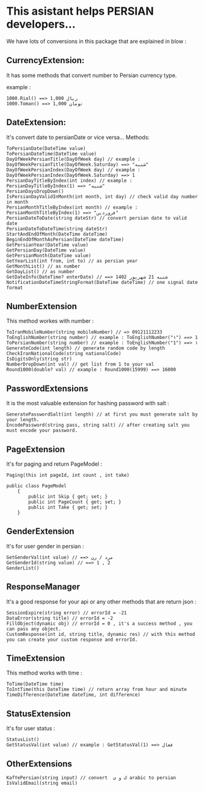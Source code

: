 ﻿# This asistant helps PERSIAN developers...

We have lots of conversions in this package that are explained in blow : 

## CurrencyExtension: 
It has some methods that convert number to Persian currency type.

example : 
```
1000.Rial() ==> 1,000 ریال
1000.Toman() ==> 1,000 تومان
```

## DateExtension: 
It's convert date to persianDate or vice versa...
Methods:
```
ToPersianDate(DateTime value) 
ToPersianDateTime(DateTime value)
DayOfWeekPersianTitle(DayOfWeek day) // example : DayOfWeekPersianTitle(DayOfWeek.Saturday) ==> "شنبه"
DayOfWeekPersianIndex(DayOfWeek day) // example : DayOfWeekPersianIndex(DayOfWeek.Saturday) ==> 1
PersianDayTitleByIndex(int index) // example : PersianDayTitleByIndex(1) ==> "شنبه"
PersianDaysDropDown()
IsPersianDayValidInMonth(int month, int day) // check valid day number in month
PersianMonthTitleByIndex(int month) // example : PersianMonthTitleByIndex(1) ==> "فروردین"
PersianDateToDate(string dateStr) // convert persian date to valid date 
PersianDateToDateTime(string dateStr)
StartAndEndOfMonth(DateTime dateTime)
BeginEndOfMonthAsPersian(DateTime dateTime)
GetPersianYear(DateTime value)
GetPersianDay(DateTime value)
GetPersianMonth(DateTime value)
GetYearList(int from, int to) // as persian year 
GetMonthList() // as number 
GetDayList() // as number 
GetDateInfo(DateTime? enterDate) // ==> شنبه 21 شهریور 1402
NotificationDateTimeStringFormat(DateTime dateTime) // one signal date format 
```

## NumberExtension
This method workes with number : 
```
ToIranMobileNumber(string mobileNumber) // => 09121112233
ToEnglishNumber(string number) // example : ToEnglishNumber("١") ==> 1
ToPersianNumber(string number) // example : ToEnglishNumber("1") ==> ١
GenerateCode(int length) // generate random code by length
CheckIranNationalCode(string nationalCode)
IsDigitsOnly(string str)
NumberDropDown(int val) // get list from 1 to your val
Round1000(double? val) // example : Round1000(15999) ==> 16000
```

## PasswordExtensions
It is the most valuable extension for hashing password with salt : 
```
GeneratePasswordSalt(int length) // at first you must generate salt by your length.
EncodePassword(string pass, string salt) // after creating salt you must encode your password.
```

## PageExtension
It's for paging and return PageModel :
```
Paging(this int pageId, int count , int take) 

public class PageModel
    {
        public int Skip { get; set; }
        public int PageCount { get; set; }
        public int Take { get; set; }
    }
```

## GenderExtension
It's for user gender in persian :
```
GetGenderVal(int value) // ==> مرد / زن
GetGenderId(string value) // ==> 1 , 2
GenderList()
```

## ResponseManager
It's a good response for your api or any other methods that are return json : 
```
SessionExpire(string error) // errorId = -21
DataError(string title) // errorId = -2
FillObject(dynamic obj) // errorId = 0 , it's a success method , you can pass any object.
CustomResponse(int id, string title, dynamic res) // with this method you can create your custom response and errorId.
```

## TimeExtension
This method works with time :
```
ToTime(DateTime time)
ToIntTime(this DateTime time) // return array from hour and minute
TimeDifference(DateTime dateTime, int difference)
```

## StatusExtension
It's for user status : 
```
StatusList()
GetStatusVal(int value) // example : GetStatusVal(1) ==> فعال
```

## OtherExtensions
```
KafYePersian(string input) // convert  ک و ی arabic to persian
IsValidEmail(string email)
```